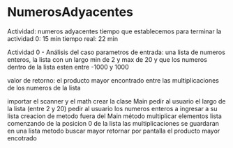 # NumerosAdyacentes
Actividad: numeros adyacentes
tiempo que establecemos para terminar la actividad 0: 15 min
tiempo real: 22 min

Actividad 0 - Análisis del caso
parametros de entrada: una lista de numeros enteros, la lista con un largo min de 2 y max de 20 y que los numeros dentro de la lista esten entre -1000 y 1000

valor de retorno: el producto mayor encontrado entre las multiplicaciones de los numeros de la lista

importar el scanner y el math
crear la clase Main
pedir al usuario el largo de la lista (entre 2 y 20)
pedir al usuario los numeros enteros a ingresar a su lista
creacion de metodo fuera del Main
método multiplicar elementos lista comenzando de la posicion 0 de la lista
las multiplicaciones se guardaran en una lista
metodo buscar mayor
retornar por pantalla el producto mayor encotrado





